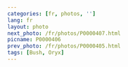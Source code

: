 ```yaml
---
categories: [fr, photos, '']
lang: fr
layout: photo
next_photo: /fr/photos/P0000407.html
picname: P0000406
prev_photo: /fr/photos/P0000405.html
tags: [Bush, Oryx]
---
```

